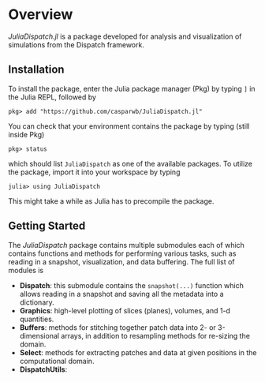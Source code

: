 # Overview

_JuliaDispatch.jl_ is a package developed for analysis and visualization of simulations from the Dispatch framework.

## Installation

To install the package, enter the Julia package manager (Pkg) by typing `]` in the Julia REPL, followed by

`pkg> add "https://github.com/casparwb/JuliaDispatch.jl"`

You can check that your environment contains the package by typing (still inside Pkg)

`pkg> status`

which should list `JuliaDispatch` as one of the available packages. To utilize the package, import it into your workspace by typing

`julia> using JuliaDispatch`

This might take a while as Julia has to precompile the package. 

## Getting Started

The _JuliaDispatch_ package contains multiple submodules each of which contains functions and methods for performing various tasks, such as reading in a snapshot, visualization, and data buffering. The full list of modules is

* __Dispatch__: this submodule contains the `snapshot(...)` function which allows reading in a snapshot and saving all the metadata into a dictionary.
* __Graphics__: high-level plotting of slices (planes), volumes, and 1-d quantities.
* __Buffers__: methods for stitching together patch data into 2- or 3-dimensional arrays, in addition to resampling methods for re-sizing the domain.
* __Select__: methods for extracting patches and data at given positions in the computational domain.
* __DispatchUtils__: 